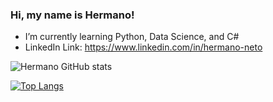 ### Hi, my name is Hermano!


- I’m currently learning Python, Data Science, and C# 
- LinkedIn Link: https://www.linkedin.com/in/hermano-neto

![Hermano GitHub stats](https://github-readme-stats.vercel.app/api?username=HermanoNeto&show_icons=true&theme=radical)

[![Top Langs](https://github-readme-stats.vercel.app/api/top-langs/?username=HermanoNeto&layout=compact)](https://github.com/HermanoNeto/github-readme-stats)
